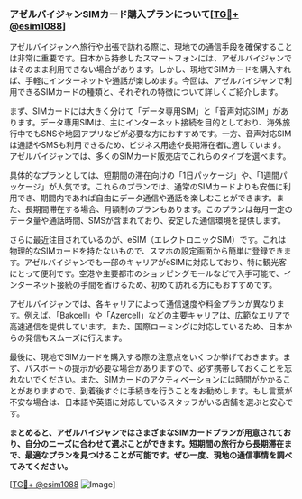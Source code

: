 ### アゼルバイジャンSIMカード購入プランについて[[TG💪+ @esim1088](https://t.me/s/esim1088)]

アゼルバイジャンへ旅行や出張で訪れる際に、現地での通信手段を確保することは非常に重要です。日本から持参したスマートフォンには、アゼルバイジャンではそのまま利用できない場合があります。しかし、現地でSIMカードを購入すれば、手軽にインターネットや通話が楽しめます。今回は、アゼルバイジャンで利用できるSIMカードの種類と、それぞれの特徴について詳しくご紹介します。

まず、SIMカードには大きく分けて「データ専用SIM」と「音声対応SIM」があります。データ専用SIMは、主にインターネット接続を目的としており、海外旅行中でもSNSや地図アプリなどが必要な方におすすめです。一方、音声対応SIMは通話やSMSも利用できるため、ビジネス用途や長期滞在者に適しています。アゼルバイジャンでは、多くのSIMカード販売店でこれらのタイプを選べます。

具体的なプランとしては、短期間の滞在向けの「1日パッケージ」や、「1週間パッケージ」が人気です。これらのプランでは、通常のSIMカードよりも安価に利用でき、期間内であれば自由にデータ通信や通話を楽しむことができます。また、長期間滞在する場合、月額制のプランもあります。このプランは毎月一定のデータ量や通話時間、SMSが含まれており、安定した通信環境を提供します。

さらに最近注目されているのが、eSIM（エレクトロニックSIM）です。これは物理的なSIMカードを持たないもので、スマホの設定画面から簡単に登録できます。アゼルバイジャンでも一部のキャリアがeSIMに対応しており、特に観光客にとって便利です。空港や主要都市のショッピングモールなどで入手可能で、インターネット接続の手間を省けるため、初めて訪れる方にもおすすめです。

アゼルバイジャンでは、各キャリアによって通信速度や料金プランが異なります。例えば、「Bakcell」や「Azercell」などの主要キャリアは、広範なエリアで高速通信を提供しています。また、国際ローミングに対応しているため、日本からの発信もスムーズに行えます。

最後に、現地でSIMカードを購入する際の注意点をいくつか挙げておきます。まず、パスポートの提示が必要な場合がありますので、必ず携帯しておくことを忘れないでください。また、SIMカードのアクティベーションには時間がかかることがありますので、到着後すぐに手続きを行うことをお勧めします。もし言葉が不安な場合は、日本語や英語に対応しているスタッフがいる店舗を選ぶと安心です。

**まとめると、アゼルバイジャンではさまざまなSIMカードプランが用意されており、自分のニーズに合わせて選ぶことができます。短期間の旅行から長期滞在まで、最適なプランを見つけることが可能です。ぜひ一度、現地の通信事情を調べてみてください。**

[[TG💪+ @esim1088](https://t.me/s/esim1088) ![Image](https://i.postimg.cc/Y0z9fWf4/image.png)]